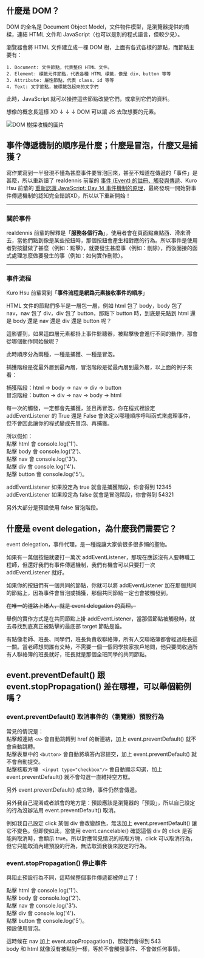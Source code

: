 ## 什麼是 DOM？

DOM 的全名是 Document Object Model，文件物件模型，是瀏覽器提供的橋樑，連結 HTML 文件和 JavaScript（也可以是別的程式語言，但較少見）。

瀏覽器會將 HTML 文件建立成一棵 DOM 樹，上面有各式各樣的節點，而節點主要有：  

    1. Document: 文件節點，代表整份 HTML 文件。
    2. Elememt: 標籤元件節點，代表各種 HTML 標籤，像是 div、button 等等
    3. Attribute: 屬性節點，代表 class、id 等等
    4. Text: 文字節點，被標籤包起來的文字們

此時，JavaScript 就可以操控這些節點改變它們，或拿到它們的資料。  
  
想像的概念長這樣 XD ↓ ↓ ↓ DOM 可以讓 JS 去取想要的元素。

![DOM 樹採收機的圖片](https://upload.cc/i1/2020/11/16/kO1x4s.jpg)

## 事件傳遞機制的順序是什麼；什麼是冒泡，什麼又是捕獲？
  
寫作業寫到一半發現不懂為甚麼事件要冒泡回來，甚至不知道在傳遞的「事件」是甚麼，所以重新讀了 realdennis 前輩的 [事件 (Event) 的註冊、觸發與傳遞](https://reurl.cc/R1gm09)、Kuro Hsu 前輩的 [重新認識 JavaScript: Day 14 事件機制的原理](https://reurl.cc/Ldgqle)，最終發現一開始對事件傳遞機制的認知完全錯誤XD，所以以下重新開始！

---------------------------------------
### 關於事件

realdennis 前輩的解釋是「**服務各個行為**」，使用者會在頁面點東點西、滑來滑去，當他們點到像是某些按鈕時，那個按鈕會產生相對應的行為。所以事件是使用者對按鍵做了甚麼（例如：點擊），就要發生甚麼事（例如：刪除），而後面接的函式處理怎麼做要發生的事（例如：如何實作刪除）。
  
---------------------------------------
### 事件流程
  
Kuro Hsu 前輩寫到「**事件流程是網路元素接收事件的順序**」  

HTML 文件的節點們多半是一層包一層，例如 html 包了 body，body 包了 nav，nav 包了 div，div 包了 button，那點下 button 時，到底是先點到 html 還是 body 還是 nav 還是 div 還是 button 呢？  
  
這影響到，如果這四層元素都掛上事件監聽器，被點擊後會進行不同的動作，那會從哪個動作開始做呢？  
  
此時順序分為兩種，一種是捕獲、一種是冒泡。
  
捕獲階段是從最外層到最內層，冒泡階段是從最內層到最外層，以上面的例子來看：  
  
捕獲階段：html → body → nav → div → button  
冒泡階段：button → div → nav → body → html  
  
每一次的觸發，一定都會先捕獲，並且再冒泡，你在程式裡設定 addEventListener 的 True 還是 False 會決定以哪種順序呼叫函式來處理事件，但不會因此讓你的程式變成先冒泡、再捕獲。
  
所以假如：  
點擊 html 會 console.log('1')、  
點擊 body 會 console.log('2')、   
點擊 nav 會 console.log('3')、   
點擊 div 會 console.log('4')、   
點擊 button 會 console.log('5')。  
  
addEventListener 如果設定為 true 就會是捕獲階段，你會得到 12345  
addEventListener 如果設定為 false 就會是冒泡階段，你會得到 54321  
  
另外大部分是預設使用 false 冒泡階段。

## 什麼是 event delegation，為什麼我們需要它？
  
event delegation，事件代理，是一種能讓大家偷很多很多懶的聖物。  
  
如果有一萬個按鈕就要打一萬次 addEventListener，那現在應該沒有人要轉職工程師，但還好我們有事件傳遞機制，我們有機會可以只要打一次 addEventListener 就好。  
  
如果你的按鈕們有一個共同的節點，你就可以將 addEventListener 加在那個共同的節點上，因為事件會冒泡或捕獲，那個共同節點一定也會被觸發到。 

~~在唯一的道路上堵人，就是 event delegation 的真理。~~

舉例的實作方式是在共同節點上掛 addEventListener，當那個節點被觸發時，就去尋找到底真正被點擊的最底部 target 節點是誰。
  
有點像老師、班長、同學們，班長負責收聯絡簿，所有人交聯絡簿都會經過班長這一關。當老師想問誰有交時，不需要一個一個同學挨家挨戶地問，他只要問收過所有人聯絡簿的班長就好，班長就是那個全班同學的共同節點。

## event.preventDefault() 跟 event.stopPropagation() 差在哪裡，可以舉個範例嗎？
  
### event.preventDefault()  取消事件的（瀏覽器）預設行為  
  
常見的情況是：  
點擊超連結 `<a>` 會自動跳轉到 href 的新連結，加上 event.preventDefault() 就不會自動跳轉。  
點擊表單中的 `<button>` 會自動將填答內容提交，加上 event.preventDefault() 就不會自動提交。  
點擊核取方塊 ` <input type="checkbox"/>` 會自動顯示勾選，加上 event.preventDefault() 就不會勾選一直維持空方框。  
  
另外 event.preventDefault() 成立時，事件仍然會傳遞。
  
另外我自己混淆或者誤會的地方是：預設應該是瀏覽器的「預設」，所以自己設定的行為沒辦法用 event.preventDefault() 取消。  
  
例如我自己設定 click 某個 div 會改變顏色，無法加上 event.preventDefault() 讓它不變色。但即使如此，當使用 event.cancelable() 確認這個 div 的 click 是否能夠取消時，會顯示 true。所以對應常見情況的核取方塊，click 可以取消行為，但它只能取消內建預設的行為，無法取消我後來設定的行為。
  
### event.stopPropagation()  停止事件  
 
與阻止預設行為不同，這時候整個事件傳遞都被停止了！
 
點擊 html 會 console.log('1')、  
點擊 body 會 console.log('2')、   
點擊 nav 會 console.log('3')、   
點擊 div 會 console.log('4')、   
點擊 button 會 console.log('5')。   
預設使用冒泡。  
  
這時候在 nav 加上 event.stopPropagation()，那我們會得到 543  
body 和 html 就像沒有被點到一樣，等於不會觸發事件、不會做任何事情。